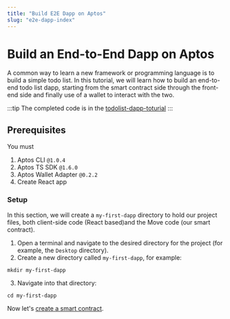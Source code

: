 ```yaml
---
title: "Build E2E Dapp on Aptos"
slug: "e2e-dapp-index"
---
```


# Build an End-to-End Dapp on Aptos

A common way to learn a new framework or programming language is to build a simple todo list. In this tutorial, we will learn how to build an end-to-end todo list dapp, starting from the smart contract side through the front-end side and finally use of a wallet to interact with the two.

:::tip
The completed code is in the [todolist-dapp-toturial](https://github.com/aptos-labs/todolist-dapp-toturial)
:::

## Prerequisites

You must 

1. Aptos CLI `@1.0.4`
2. Aptos TS SDK `@1.6.0`
3. Aptos Wallet Adapter `@0.2.2`
4. Create React app

### Setup

In this section, we will create a `my-first-dapp` directory to hold our project files, both client-side code (React based)and the Move code (our smart contract).

1. Open a terminal and navigate to the desired directory for the project (for example, the `Desktop` directory).
2. Create a new directory called `my-first-dapp`, for example:
  ```shell
  mkdir my-first-dapp
  ```
3. Navigate into that directory:
  ```shell
  cd my-first-dapp
  ```

Now let's [create a smart contract](./1-create-smart-contract.md).